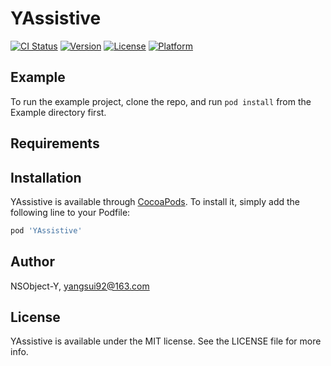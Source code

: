 # YAssistive

[![CI Status](https://img.shields.io/travis/NSObject-Y/YAssistive.svg?style=flat)](https://travis-ci.org/NSObject-Y/YAssistive)
[![Version](https://img.shields.io/cocoapods/v/YAssistive.svg?style=flat)](https://cocoapods.org/pods/YAssistive)
[![License](https://img.shields.io/cocoapods/l/YAssistive.svg?style=flat)](https://cocoapods.org/pods/YAssistive)
[![Platform](https://img.shields.io/cocoapods/p/YAssistive.svg?style=flat)](https://cocoapods.org/pods/YAssistive)

## Example

To run the example project, clone the repo, and run `pod install` from the Example directory first.

## Requirements

## Installation

YAssistive is available through [CocoaPods](https://cocoapods.org). To install
it, simply add the following line to your Podfile:

```ruby
pod 'YAssistive'
```

## Author

NSObject-Y, yangsui92@163.com

## License

YAssistive is available under the MIT license. See the LICENSE file for more info.
